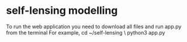 # self-lensing modelling
To run the web application you need to download all files and run app.py from the terminal
For example, cd ~/self-lensing \\
             python3 app.py

